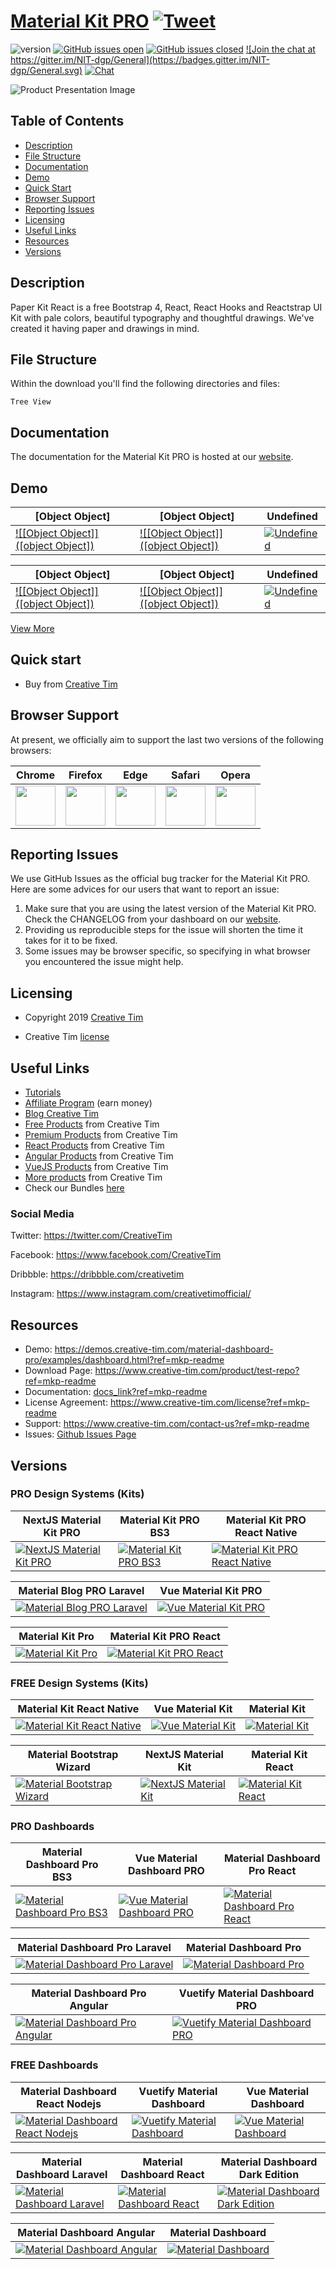 # <a href="https://demos.creative-tim.com/material-dashboard-pro/examples/dashboard.html?ref=mkp-readme" target="_blank">Material Kit PRO</a> <a href="https://twitter.com/share?url=https%3A%2F%2Fdemos.creative-tim.com%2Fmaterial-dashboard-pro%2Fexamples%2Fdashboard.html&text=Material%20Kit%20PRO&via=Creative%20Tim&hashtags=creative-tim%20creativetim" target="_blank">![Tweet](https://img.shields.io/twitter/url/http/shields.io.svg?style=social&logo=twitter)</a>


![version](https://img.shields.io/badge/version-2.1.7-blue.svg)  <a href="https://github.com/EINazare/ct-test-repo/issues?q=is%3Aopen+is%3Aissue" target="_blank">![GitHub issues open](https://img.shields.io/github/issues/EINazare/ct-test-repo.svg?maxAge=2592000)</a> <a href="https://github.com/EINazare/ct-test-repo/issues?q=is%3Aissue+is%3Aclosed" target="_blank">![GitHub issues closed](https://img.shields.io/github/issues-closed-raw/EINazare/ct-test-repo.svg?maxAge=2592000)</a> <a href="https://gitter.im/creative-tim-general/Lobby" target="_blank">![Join the chat at https://gitter.im/NIT-dgp/General](https://badges.gitter.im/NIT-dgp/General.svg)</a> <a href="https://discord.gg/E4aHAQy" target="_blank">![Chat](https://img.shields.io/badge/chat-on%20discord-7289da.svg)</a>


![Product Presentation Image](https://s3.amazonaws.com/creativetim_bucket/products/165/original/opt_pk_react_thumbnail.jpg?1561532847)

## Table of Contents

* [Description](#description)
* [File Structure](#file-structure)
* [Documentation](#documentation)
* [Demo](#demo)
* [Quick Start](#quick-start)
* [Browser Support](#browser-support)
* [Reporting Issues](#reporting-issues)
* [Licensing](#licensing)
* [Useful Links](#useful-links)
* [Resources](#resources)
* [Versions](#versions)


## Description

Paper Kit React is a free Bootstrap 4, React, React Hooks and Reactstrap UI Kit with pale colors, beautiful typography and thoughtful drawings. We've created it having paper and drawings in mind. 


## File Structure
Within the download you'll find the following directories and files:

```
Tree View
```


## Documentation
The documentation for the Material Kit PRO is hosted at our <a href="docs_link?ref=mkp-readme" target="_blank">website</a>.


## Demo

| [Object Object] | [Object Object] | Undefined  |
| --- | --- | ---  |
| <a href="[object Object]?ref=mkp-readme" target="_blank">![[Object Object]]([object Object])</a>  | <a href="undefined?ref=mkp-readme" target="_blank">![[Object Object]]([object Object])</a>  | <a href="undefined?ref=mkp-readme" target="_blank">![Undefined](undefined)</a>

| [Object Object] | [Object Object] | Undefined  |
| --- | --- | ---  |
| <a href="[object Object]?ref=mkp-readme" target="_blank">![[Object Object]]([object Object])</a>  | <a href="undefined?ref=mkp-readme" target="_blank">![[Object Object]]([object Object])</a>  | <a href="undefined?ref=mkp-readme" target="_blank">![Undefined](undefined)</a>

<a href="https://demos.creative-tim.com/material-dashboard-pro/examples/dashboard.html?ref=mkp-readme" target="_blank">View More</a>


## Quick start

- Buy from <a href="https://www.creative-tim.com/product/test-repo?ref=mkp-readme" target="_blank">Creative Tim</a>



## Browser Support

At present, we officially aim to support the last two versions of the following browsers:

| Chrome | Firefox | Edge | Safari | Opera |
|:---:|:---:|:---:|:---:|:---:|
| <img src="https://github.com/creativetimofficial/public-assets/blob/master/logos/chrome-logo.png?raw=true" width="64" height="64"> | <img src="https://raw.githubusercontent.com/creativetimofficial/public-assets/master/logos/firefox-logo.png" width="64" height="64"> | <img src="https://raw.githubusercontent.com/creativetimofficial/public-assets/master/logos/edge-logo.png" width="64" height="64"> | <img src="https://raw.githubusercontent.com/creativetimofficial/public-assets/master/logos/safari-logo.png" width="64" height="64"> | <img src="https://raw.githubusercontent.com/creativetimofficial/public-assets/master/logos/opera-logo.png" width="64" height="64"> |

## Reporting Issues

We use GitHub Issues as the official bug tracker for the Material Kit PRO. Here are some advices for our users that want to report an issue:

1. Make sure that you are using the latest version of the Material Kit PRO. Check the CHANGELOG from your dashboard on our <a href="https://www.creative-tim.com/?ref=mkp-readme" target="_blank">website</a>.
2. Providing us reproducible steps for the issue will shorten the time it takes for it to be fixed.
3. Some issues may be browser specific, so specifying in what browser you encountered the issue might help.

## Licensing

- Copyright 2019 <a href="https://www.creative-tim.com/?ref=mkp-readme" target="_blank">Creative Tim</a>


- Creative Tim <a href="https://www.creative-tim.com/license?ref=mkp-readme" target="_blank">license</a>



## Useful Links

- <a href="https://www.youtube.com/channel/UCVyTG4sCw-rOvB9oHkzZD1w" target="_blank">Tutorials</a>
- <a href="https://www.creative-tim.com/affiliates/new?ref=mkp-readme" target="_blank">Affiliate Program</a> (earn money)
- <a href="http://blog.creative-tim.com/?ref=mkp-readme" target="_blank">Blog Creative Tim</a>
- <a href="https://www.creative-tim.com/templates/free?ref=mkp-readme" target="_blank">Free Products</a> from Creative Tim
- <a href="https://www.creative-tim.com/templates/premium?ref=mkp-readme" target="_blank">Premium Products</a> from Creative Tim
- <a href="https://www.creative-tim.com/templates/react?ref=mkp-readme" target="_blank">React Products</a> from Creative Tim
- <a href="https://www.creative-tim.com/templates/angular?ref=mkp-readme" target="_blank">Angular Products</a> from Creative Tim
- <a href="https://www.creative-tim.com/templates/vuejs?ref=mkp-readme" target="_blank">VueJS Products</a> from Creative Tim
- <a href="https://www.creative-tim.com/templates?ref=mkp-readme" target="_blank">More products</a> from Creative Tim
- Check our Bundles <a href="https://www.creative-tim.com/bundles?ref=mkp-readme" target="_blank">here</a>

### Social Media

Twitter: <a href="https://twitter.com/CreativeTim" target="_blank">https://twitter.com/CreativeTim</a>

Facebook: <a href="https://www.facebook.com/CreativeTim" target="_blank">https://www.facebook.com/CreativeTim</a>

Dribbble: <a href="https://dribbble.com/creativetim" target="_blank">https://dribbble.com/creativetim</a>

Instagram: <a href="https://www.instagram.com/creativetimofficial/" target="_blank">https://www.instagram.com/creativetimofficial/</a>


## Resources
- Demo: <a href="https://demos.creative-tim.com/material-dashboard-pro/examples/dashboard.html?ref=mkp-readme" target="_blank">https://demos.creative-tim.com/material-dashboard-pro/examples/dashboard.html?ref=mkp-readme</a>
- Download Page: <a href="https://www.creative-tim.com/product/test-repo?ref=mkp-readme" target="_blank">https://www.creative-tim.com/product/test-repo?ref=mkp-readme</a>
- Documentation: <a href="docs_link?ref=mkp-readme" target="_blank">docs_link?ref=mkp-readme</a>
- License Agreement: <a href="https://www.creative-tim.com/license?ref=mkp-readme" target="_blank">https://www.creative-tim.com/license?ref=mkp-readme</a>
- Support: <a href="https://www.creative-tim.com/contact-us?ref=mkp-readme" target="_blank">https://www.creative-tim.com/contact-us?ref=mkp-readme</a>
- Issues: <a href="https://github.com/creativetimofficial/material-dashboard/issues" target="_blank">Github Issues Page</a>


## Versions



### PRO Design Systems (Kits)

|NextJS Material Kit PRO|Material Kit PRO BS3|Material Kit PRO React Native|
| --- | --- | --- |
| <a href="" target="_blank">![NextJS Material Kit PRO](https://s3.amazonaws.com/creativetim_bucket/products/218/original/opt_mkp_nextjs_thumbnail.jpg)</a>  | <a href="" target="_blank">![Material Kit PRO BS3](https://s3.amazonaws.com/creativetim_bucket/products/70/original/opt_mkp_thumbnail.jpg)</a>  | <a href="" target="_blank">![Material Kit PRO React Native](https://s3.amazonaws.com/creativetim_bucket/products/143/original/opt_mkprn_thumbnail.jpg)</a>  |



|Material Blog PRO Laravel |Vue Material Kit PRO|
| --- | --- |
| <a href="" target="_blank">![Material Blog PRO Laravel ](https://s3.amazonaws.com/creativetim_bucket/products/222/original/opt_mb_laravel_thumbnail.jpg)</a>  | <a href="" target="_blank">![Vue Material Kit PRO](https://s3.amazonaws.com/creativetim_bucket/products/139/original/opt_mkp_vue_thumbnail.jpg)</a>  |



|Material Kit Pro|Material Kit PRO React|
| --- | --- |
| <a href="" target="_blank">![Material Kit Pro](https://s3.amazonaws.com/creativetim_bucket/products/46/original/opt_mkp_thumbnail.jpg)</a>  | <a href="" target="_blank">![Material Kit PRO React](https://s3.amazonaws.com/creativetim_bucket/products/89/original/opt_mkp_react_thumbnail.jpg)</a>  |





### FREE Design Systems (Kits)

|Material Kit React Native|Vue Material Kit|Material Kit|
| --- | --- | --- |
| <a href="" target="_blank">![Material Kit React Native](https://s3.amazonaws.com/creativetim_bucket/products/144/original/opt_mkrn_thumbnail.jpg)</a>  | <a href="" target="_blank">![Vue Material Kit](https://s3.amazonaws.com/creativetim_bucket/products/97/original/opt_mk_vue_thumbnail.jpg)</a>  | <a href="" target="_blank">![Material Kit](https://s3.amazonaws.com/creativetim_bucket/products/38/original/opt_mk_thumbnail.jpg)</a>  |



|Material Bootstrap Wizard|NextJS Material Kit|Material Kit React|
| --- | --- | --- |
| <a href="" target="_blank">![Material Bootstrap Wizard](https://s3.amazonaws.com/creativetim_bucket/products/48/original/opt_mbw_thumbnail.jpg)</a>  | <a href="" target="_blank">![NextJS Material Kit](https://s3.amazonaws.com/creativetim_bucket/products/217/original/opt_mk_nextjs_thumbnail.jpg)</a>  | <a href="" target="_blank">![Material Kit React](https://s3.amazonaws.com/creativetim_bucket/products/83/original/opt_mk_react_thumbnail.jpg)</a>  |





### PRO Dashboards

|Material Dashboard Pro BS3|Vue Material Dashboard PRO|Material Dashboard Pro React|
| --- | --- | --- |
| <a href="" target="_blank">![Material Dashboard Pro BS3](https://s3.amazonaws.com/creativetim_bucket/products/78/original/opt_mdp_thumbnail.jpg)</a>  | <a href="" target="_blank">![Vue Material Dashboard PRO](https://s3.amazonaws.com/creativetim_bucket/products/87/original/opt_mdp_vue_thumbnail.jpg)</a>  | <a href="" target="_blank">![Material Dashboard Pro React](https://s3.amazonaws.com/creativetim_bucket/products/80/original/opt_mdp_react_thumbnail.jpg)</a>  |



|Material Dashboard Pro Laravel |Material Dashboard Pro|
| --- | --- |
| <a href="" target="_blank">![Material Dashboard Pro Laravel ](https://s3.amazonaws.com/creativetim_bucket/products/158/original/opt_mdp_laravel_thumbnail.jpg)</a>  | <a href="" target="_blank">![Material Dashboard Pro](https://s3.amazonaws.com/creativetim_bucket/products/51/original/opt_mdp_thumbnail.jpg)</a>  |



|Material Dashboard Pro Angular|Vuetify Material Dashboard PRO|
| --- | --- |
| <a href="" target="_blank">![Material Dashboard Pro Angular](https://s3.amazonaws.com/creativetim_bucket/products/55/original/opt_mdp_angular_thumbnail.jpg)</a>  | <a href="" target="_blank">![Vuetify Material Dashboard PRO](https://s3.amazonaws.com/creativetim_bucket/products/207/original/opt_mdp_vuetify_thumbnail.jpg)</a>  |





### FREE Dashboards

|Material Dashboard React Nodejs|Vuetify Material Dashboard|Vue Material Dashboard |
| --- | --- | --- |
| <a href="" target="_blank">![Material Dashboard React Nodejs](https://s3.amazonaws.com/creativetim_bucket/products/157/original/opt_md_react_node_thumbnail.jpg)</a>  | <a href="" target="_blank">![Vuetify Material Dashboard](https://s3.amazonaws.com/creativetim_bucket/products/100/original/opt_md_vuetify_thumbnail.jpg)</a>  | <a href="" target="_blank">![Vue Material Dashboard ](https://s3.amazonaws.com/creativetim_bucket/products/81/original/opt_md_vue_thumbnail.jpg)</a>  |



|Material Dashboard Laravel|Material Dashboard React|Material Dashboard Dark Edition|
| --- | --- | --- |
| <a href="" target="_blank">![Material Dashboard Laravel](https://s3.amazonaws.com/creativetim_bucket/products/154/original/opt_md_laravel_thumbnail.jpg)</a>  | <a href="" target="_blank">![Material Dashboard React](https://s3.amazonaws.com/creativetim_bucket/products/71/original/opt_mdr_thumbnail.jpg)</a>  | <a href="" target="_blank">![Material Dashboard Dark Edition](https://s3.amazonaws.com/creativetim_bucket/products/95/original/opt_mdb_thumbnail.jpg)</a>  |



|Material Dashboard Angular|Material Dashboard|
| --- | --- |
| <a href="" target="_blank">![Material Dashboard Angular](https://s3.amazonaws.com/creativetim_bucket/products/53/original/opt_md_angular_thumbnail.jpg)</a>  | <a href="" target="_blank">![Material Dashboard](https://s3.amazonaws.com/creativetim_bucket/products/50/original/opt_md_thumbnail.jpg)</a>  |




